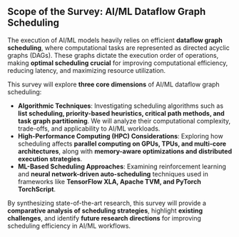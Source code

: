 ## Scope of the Survey: AI/ML Dataflow Graph Scheduling

The execution of AI/ML models heavily relies on efficient **dataflow graph scheduling**, where computational tasks are represented as directed acyclic graphs (DAGs). These graphs dictate the execution order of operations, making **optimal scheduling crucial** for improving computational efficiency, reducing latency, and maximizing resource utilization.  

This survey will explore **three core dimensions** of AI/ML dataflow graph scheduling:  
- **Algorithmic Techniques**: Investigating scheduling algorithms such as **list scheduling, priority-based heuristics, critical path methods, and task graph partitioning**. We will analyze their computational complexity, trade-offs, and applicability to AI/ML workloads.  
- **High-Performance Computing (HPC) Considerations**: Exploring how scheduling affects **parallel computing on GPUs, TPUs, and multi-core architectures**, along with **memory-aware optimizations and distributed execution strategies**.  
- **ML-Based Scheduling Approaches**: Examining reinforcement learning and **neural network-driven auto-scheduling** techniques used in frameworks like **TensorFlow XLA, Apache TVM, and PyTorch TorchScript**.  

By synthesizing state-of-the-art research, this survey will provide a **comparative analysis of scheduling strategies**, highlight **existing challenges**, and identify **future research directions** for improving scheduling efficiency in AI/ML workflows.  

